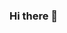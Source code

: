 ### Hi there 👋
<!--
**chrisedrego/chrisedrego** is a ✨ _special_ ✨ repository because its `README.md` (this file) appears on your GitHub profile.


I am [Chris](https://chrisedrego.github.io/), a passionate DevOps Guy with a strong interest in Open-Source. 🎯

I come up with diverse experience of working with wide range of roles  by working as a Software Dev, Support Enginer , Subject Matter Expert and DevOps Engineer.


<p float="left">
  <a href="https://golang.org/" target="_blank" >
    <img src="https://raw.githubusercontent.com/chrisedrego/chrisedrego/master/assets/golang.gif"  height="90" />
  </a>
  <a href="https://www.docker.com/" target="_blank" >
    <img src="https://raw.githubusercontent.com/chrisedrego/chrisedrego/master/assets/docker.gif"  height="80" /> 
  </a>
  <a href="https://kubernetes.io/" target="_blank" >
    <img src="https://raw.githubusercontent.com/chrisedrego/chrisedrego/master/assets/k8s.gif"  height="75" />
  </a>
  <a href="https://docs.gitlab.com/ee/ci/" target="_blank" >
    <img src="https://raw.githubusercontent.com/chrisedrego/chrisedrego/master/assets/cicd.gif"  height="65" />
  </a>
  <a href="https://www.terraform.io/" target="_blank" >
    <img src="https://raw.githubusercontent.com/chrisedrego/chrisedrego/master/assets/terraform.gif" width="120" />
  </a>
  <a href="https://helm.sh/" target="_blank" >
    <img src="https://raw.githubusercontent.com/chrisedrego/chrisedrego/master/assets/helm.gif"  height="75" />
  </a>
  <a href="https://www.w3.org/wiki/The_web_standards_model_-_HTML_CSS_and_JavaScript" target="_blank" >
    <img src="https://raw.githubusercontent.com/chrisedrego/chrisedrego/master/assets/html-css-js.png" height="70" />
  </a>
 </p>
  
### CSPs
  
 <p float="left">
  <a href="https://bit.ly/2W7a91W" target="_blank" >
    <img src="https://raw.githubusercontent.com/chrisedrego/chrisedrego/master/assets/do.gif"  height="75" />
  </a> 
  <a href="https://aws.amazon.com/" target="_blank" >
    <img src="https://raw.githubusercontent.com/chrisedrego/chrisedrego/master/assets/aws.gif"  height="75" />
  </a>
 </p>
  
### Monitoring
  
 <p float="left">
  <a href="https://grafana.com/" target="_blank" >
    <img src="https://raw.githubusercontent.com/chrisedrego/chrisedrego/master/assets/grafana.gif" height="60" />&nbsp;&nbsp;
  </a>
  <a href="https://prometheus.io/" target="_blank" >
    <img src="https://raw.githubusercontent.com/chrisedrego/chrisedrego/master/assets/prometheus.gif" height="65" />
  </a>
</p>

### Databases
  
 <p float="left">
  <a href="https://www.postgresql.org/" target="_blank" >
    <img src="https://raw.githubusercontent.com/chrisedrego/chrisedrego/master/assets/postgresql.gif" height="90" />&nbsp;&nbsp;
  </a>
  <a href="https://www.timescale.com/" target="_blank" >
    <img src="https://raw.githubusercontent.com/chrisedrego/chrisedrego/master/assets/tsdb.gif" width="120" />
  </a>&nbsp;&nbsp;
  <a href="https://www.mongodb.com/" target="_blank" >
    <img src="https://raw.githubusercontent.com/chrisedrego/chrisedrego/master/assets/mongo.gif" height="80" />
  </a>
</p>

### 📫 How to reach me? 

  ⦿ Connect with me on [LinkedIn](https://www.linkedin.com/in/chrisedrego/) 👨🏻‍💻 <br>
  ⦿ Follow me on [Twitter](https://twitter.com/chrisedrego) 🐦 <br>
  ⦿ Shoot Me an [Email](mailto:chrisedrego@gmail.com) 💌 <br>

-->
